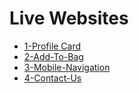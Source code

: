 # Live Websites

- [1-Profile Card](https://profile-card-sable-mu.vercel.app/)
- [2-Add-To-Bag](https://gytibor.eth.limo/)
- [3-Mobile-Navigation](https://mobile-navigation-six.vercel.app/)
- [4-Contact-Us](https://contact-us-html.netlify.app/)
